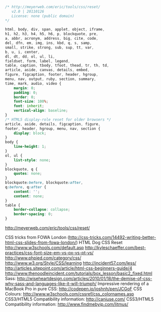 

```css
/* http://meyerweb.com/eric/tools/css/reset/
   v2.0 | 20110126
   License: none (public domain)
*/
 
html, body, div, span, applet, object, iframe,
h1, h2, h3, h4, h5, h6, p, blockquote, pre,
a, abbr, acronym, address, big, cite, code,
del, dfn, em, img, ins, kbd, q, s, samp,
small, strike, strong, sub, sup, tt, var,
b, u, i, center,
dl, dt, dd, ol, ul, li,
fieldset, form, label, legend,
table, caption, tbody, tfoot, thead, tr, th, td,
article, aside, canvas, details, embed,
figure, figcaption, footer, header, hgroup,
menu, nav, output, ruby, section, summary,
time, mark, audio, video {
    margin: 0;
    padding: 0;
    border: 0;
    font-size: 100%;
    font: inherit;
    vertical-align: baseline;
}
/* HTML5 display-role reset for older browsers */
article, aside, details, figcaption, figure,
footer, header, hgroup, menu, nav, section {
    display: block;
}
body {
    line-height: 1;
}
ol, ul {
    list-style: none;
}
blockquote, q {
    quotes: none;
}
blockquote:before, blockquote:after,
q:before, q:after {
    content: '';
    content: none;
}
table {
    border-collapse: collapse;
    border-spacing: 0;
}
```

http://meyerweb.com/eric/tools/css/reset/

CSS tricks from FOWA London (http://css-tricks.com/14492-writing-better-html-css-slides-from-fowa-london/)
HTML Dog
CSS Reset
http://www.w3schools.com/default.asp
http://kyleschaeffer.com/best-practices/css-font-size-em-vs-px-vs-pt-vs/
http://www.phpied.com/category/css/
http://www.w3.org/Style/CSS/learning
http://incident57.com/less/
http://articles.sitepoint.com/article/html-css-beginners-guide/4
http://www.thenoodleincident.com/tutorials/box_lesson/basic2_fixed.html
Sass: http://wiseheartdesign.com/articles/2010/01/18/the-demise-of-css-why-sass-and-languages-like-it-will-triumph/
Impressive rendering of a MacBook Pro in pure CSS: http://codepen.io/joshnh/pen/JCGoF
CSS Colours: http://www.w3schools.com/cssref/css_colornames.asp
CSS3/HTML5 Compatibility information: http://caniuse.com/
CSS3/HTML5 Compatibility information: http://www.findmebyip.com/litmus/
